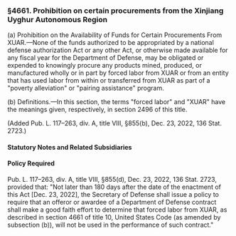 ### §4661. Prohibition on certain procurements from the Xinjiang Uyghur Autonomous Region ###

(a) Prohibition on the Availability of Funds for Certain Procurements From XUAR.—None of the funds authorized to be appropriated by a national defense authorization Act or any other Act, or otherwise made available for any fiscal year for the Department of Defense, may be obligated or expended to knowingly procure any products mined, produced, or manufactured wholly or in part by forced labor from XUAR or from an entity that has used labor from within or transferred from XUAR as part of a "poverty alleviation" or "pairing assistance" program.

(b) Definitions.—In this section, the terms "forced labor" and "XUAR" have the meanings given, respectively, in section 2496 of this title.

(Added Pub. L. 117–263, div. A, title VIII, §855(b), Dec. 23, 2022, 136 Stat. 2723.)

#### **Statutory Notes and Related Subsidiaries** ####

#### Policy Required ####

Pub. L. 117–263, div. A, title VIII, §855(d), Dec. 23, 2022, 136 Stat. 2723, provided that: "Not later than 180 days after the date of the enactment of this Act [Dec. 23, 2022], the Secretary of Defense shall issue a policy to require that an offeror or awardee of a Department of Defense contract shall make a good faith effort to determine that forced labor from XUAR, as described in section 4661 of title 10, United States Code (as amended by subsection (b)), will not be used in the performance of such contract."